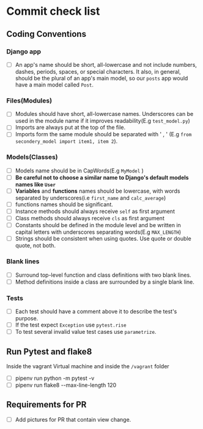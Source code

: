 # Commit check list
## Coding Conventions 
### Django app
- [ ] An app's name should be short, all-lowercase and not include numbers, dashes, periods, spaces, or special characters. It also, in general, should be the plural of an app's main model, so our  `posts`  app would have a main model called  `Post`.
### Files(Modules)
- [ ] Modules should have short, all-lowercase names. Underscores can be used in the module name if it improves readability(E.g `test_model.py`)
- [ ] Imports are always put at the top of the file.
- [ ] Imports form the same module should be separated with ' , ' (E.g `from secondery_model import item1, item 2`).
### Models(Classes)
 - [ ] Models name should be in CapWords(E.g `MyModel` )
 - [ ] **Be careful not to choose a similar name to Django's default models names like `User`**
 - [ ] **Variables** and **functions** names should be lowercase, with words separated by underscores(i.e `first_name` and `calc_average`)
 - [ ] functions names should be significant.
 - [ ] Instance methods should always receive `self` as first argument
 - [ ] Class methods should always receive `cls` as first argument
 - [ ] Constants should be defined in the module level and be written in capital letters with underscores separating words(E.g `MAX_LENGTH`)
 - [ ] Strings should be consistent when using quotes. Use quote or double quote, not both.
### Blank lines
 - [ ] Surround top-level function and class definitions with two blank lines.
 - [ ] Method definitions inside a class are surrounded by a single blank line.
### Tests
 - [ ] Each test should have a comment above it to describe the test's purpose.
 - [ ] If the test expect `Exception` use `pytest.rise`
 - [ ] To test several invalid value test cases use `parametrize`.
## Run Pytest and flake8 
Inside the vagrant Virtual machine and inside the `/vagrant` folder
 - [ ] pipenv run python -m pytest -v
 - [ ] pipenv run flake8 --max-line-length 120
## Requirements for PR
- [ ] Add pictures for PR that contain view change.
